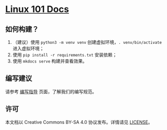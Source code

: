 # [Linux 101 Docs](https://101.lug.ustc.edu.cn/)



## 如何构建？

1. （建议）使用 `python3 -m venv venv` 创建虚拟环境，`. venv/bin/activate` 进入虚拟环境；
2. 使用 `pip install -r requirements.txt` 安装依赖；
3. 使用 `mkdocs serve` 构建并查看效果。



## 编写建议

请参考 [编写指导](https://101.lug.ustc.edu.cn/Spec/writing/) 页面，了解我们的编写规范。



## 许可

本文档以 Creative Commons BY-SA 4.0 协议发布。详情请见 [LICENSE](LICENSE)。
